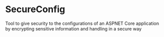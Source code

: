 # SecureConfig
Tool to give security to the configurations of an ASPNET Core application by encrypting sensitive information and handling in a secure way
